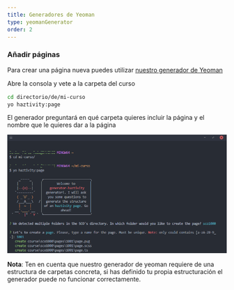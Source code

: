 ```yaml
---
title: Generadores de Yeoman
type: yeomanGenerator
order: 2
---
```


### Añadir páginas

Para crear una página nueva puedes utilizar [nuestro generador de Yeoman](https://github.com/haztivity/generator-haztivity/)

Abre la consola y vete a la carpeta del curso
```bash
cd directorio/de/mi-curso
yo haztivity:page
```

El generador preguntará en qué carpeta quieres incluir la página y el nombre que le quieres dar a la página

![yo haztivity page](../../images/v0.x/guide/yo-haztivity-page.png)

**Nota**: Ten en cuenta que nuestro generador de yeoman requiere de una estructura de carpetas concreta, si has definido tu propia estructuración el generador puede no funcionar correctamente.
